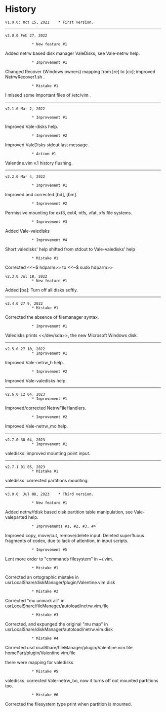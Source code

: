 # History

	v1.0.0: Oct 15, 2021	* First version.


_______________

	v2.0.0 Feb 27, 2022

				* New feature #1
Added netrw based disk manager ValeDisks, see Vale-netrw help.

				* Improvement #1
Changed   Recover  (Windows  owners)  mapping  from  [re]  to  [cc]; improved 
NetrwRecover1.sh .

				* Mistake #1
I missed some important files of /etc/vim .


_______________

	v2.1.0 Mar 2, 2022

				* Improvement #1
Improved Vale-disks help.

				* Improvement #2
Improved ValeDisks stdout last message.
		
				* Action #1
Valentine.vim v.1 history flushing.


_______________
		

	v2.2.0 Mar 4, 2022

				* Improvement #1
Improved and corrected [bd], [bm].

				* Improvement #2
Permissive mounting for ext3, ext4, ntfs, vfat, xfs file systems.

				* Improvement #3
Added Vale-valedisks
				
				* Improvement #4
Short valedisks' help shifted from stdout to Vale-valedisks' help

 				* Mistake #1
Corrected <<~$ hdparm>> to <<~$ sudo hdparm>>


	v2.3.0 Jul 18, 2022
				* New feature #1
Added [ba]: Turn off all disks softly.


_______________
		

	v2.4.0 27 9, 2022
				* Mistake #1
Corrected the absence of filemanager syntax.

				* Improvement #1
Valedisks prints <</dev/sda>>, the new Microsoft Windows disk.


_______________


	v2.5.0 27 10, 2022
				* Improvement #1
Improved Vale-netrw_h help.

				* Improvement #2
Improved Vale-valedisks help.



_______________


	v2.6.0 12 04, 2023
				* Improvement #1
Improved/corrected NetrwFileHandlers.


				* Improvement #2
Improved Vale-netrw_mo help.



_______________


	v2.7.0 30 04, 2023
				* Improvement #1
valedisks: improved mounting point input.



_______________


	v2.7.1 01 05, 2023
				* Mistake #1
valedisks: corrected partitions mounting.



_______________


	v3.0.0  Jul 08, 2023	* Third version.

				* New feature #1
Added     netrw/fdisk based    disk     partition   table   manipulation,  see 
Vale-valeparted  help.

				* Improvements #1, #2, #3, #4
Improved copy, move/cut, remove/delete input.
	Deleted  superfluous fragments of codex,  due  to lack  of attention,
in input scripts.

				* Improvement #5
Lent more order to "commands filesystem" in ~/.vim.

				* Mistake #1
Corrected an ortographic mistake in
usrLocalShare/diskManager/plugin/Valentine.vim.disk

				* Mistake #2
Corrected "mu unmark all" in
usrLocalShare/fileManager/autoload/netrw.vim.file

				* Mistake #3 
Corrected, and expunged the original "mu map" in
usrLocalShare/diskManager/autoload/netrw.vim.disk

				* Mistake #4
Corrected
usrLocalShare/fileManager/plugin/Valentine.vim.file
homePart/plugin/Valentine.vim.file

there were mapping for valedisks.

				* Mistake #5
valedisks: corrected Vale-netrw_bo, now it turns off not mounted partitions too.

				* Mistake #6
Corrected the filesystem type print when partition is mounted.


